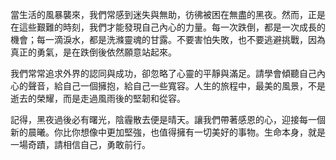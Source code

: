 當生活的風暴襲來，我們常感到迷失與無助，彷彿被困在無盡的黑夜。然而，正是在這些艱難的時刻，我們才能發現自己內心的力量。每一次跌倒，都是一次成長的機會；每一滴淚水，都是洗滌靈魂的甘露。不要害怕失敗，也不要逃避挑戰，因為真正的勇氣，是在跌倒後依然願意站起來。

我們常常追求外界的認同與成功，卻忽略了心靈的平靜與滿足。請學會傾聽自己內心的聲音，給自己一個擁抱，給自己一些寬容。人生的旅程中，最美的風景，不是逝去的榮耀，而是走過風雨後的堅韌和從容。

記得，黑夜過後必有曙光，陰霾散去便是晴天。讓我們帶著感恩的心，迎接每一個新的晨曦。你比你想像中更加堅強，也值得擁有一切美好的事物。生命本身，就是一場奇蹟，請相信自己，勇敢前行。